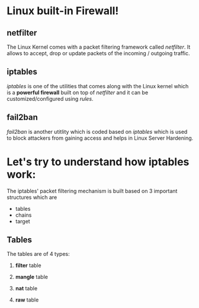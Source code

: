 # Linux built-in Firewall!

## netfilter

 The Linux Kernel comes with a packet filtering framework called *netfilter*. It allows to accept, drop or update packets of the incoming / outgoing traffic.
 
## iptables

*iptables* is one of the utilities that comes along with the Linux kernel which is a **powerful firewall** built on top of *netfilter* and it can be customized/configured using *rules*.

## fail2ban

*fail2ban* is another utitlity which is coded based on *iptables* which is used to block attackers from gaining access and helps in Linux Server Hardening.

# Let's try to understand how iptables work:

The iptables' packet filtering mechanism is built based on 3 important structures which are 
 - tables
 - chains
 - target
 
 ## Tables
 
 The tables are of 4 types:
 
 1. **filter** table
 
 
 
 2. **mangle** table
 
 
 
 3. **nat** table
 
 
 
 4. **raw** table
 
 
